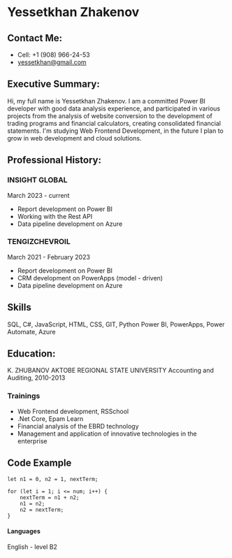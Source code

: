 # Yessetkhan Zhakenov

## Contact Me:
- Cell: +1 (908) 966-24-53
- yessetkhan@gmail.com 

## Executive Summary:
Hi, my full name is Yessetkhan Zhakenov. 
I am a committed Power BI developer with good data analysis experience, and participated in various projects from the analysis of website conversion to the development of trading programs and financial calculators, creating consolidated financial statements. I'm studying Web Frontend Development, in the future I plan to grow in web development and cloud solutions.

## Professional History:
### INSIGHT GLOBAL
March 2023 - current
- Report development on Power BI
- Working with the Rest API
- Data pipeline development on Azure

### TENGIZCHEVROIL
March 2021 - February 2023 
- Report development on Power BI
- CRM development on PowerApps (model - driven)
- Data pipeline development on Azure

## Skills
SQL, C#, JavaScript, HTML, CSS, GIT, Python
Power BI, PowerApps, Power Automate, Azure

## Education:
K. ZHUBANOV AKTOBE REGIONAL STATE UNIVERSITY
Accounting and Auditing, 2010-2013

### Trainings
- Web Frontend development, RSSchool
- .Net Core, Epam Learn
- Financial analysis of the EBRD technology
- Management and application of innovative technologies in the enterprise

## Code Example
```
let n1 = 0, n2 = 1, nextTerm;

for (let i = 1; i <= num; i++) {
    nextTerm = n1 + n2;
    n1 = n2;
    n2 = nextTerm;
}
```
#### Languages
English - level B2